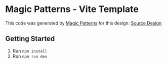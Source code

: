 # Magic Patterns - Vite Template

This code was generated by [Magic Patterns](https://magicpatterns.com) for this design: [Source Design](https://www.magicpatterns.com/c/p3a6vsw8mlvwgpmjku7dcs)

## Getting Started

1. Run `npm install`
2. Run `npm run dev`

